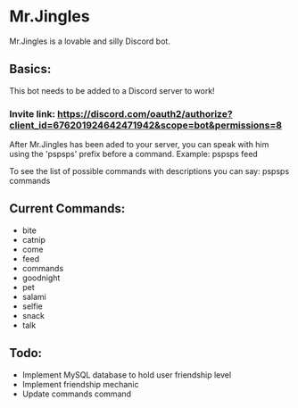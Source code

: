 # Mr.Jingles

Mr.Jingles is a lovable and silly Discord bot.

## Basics:
This bot needs to be added to a Discord server to work! 
### Invite link: https://discord.com/oauth2/authorize?client_id=676201924642471942&scope=bot&permissions=8

After Mr.Jingles has been aded to your server, you can speak with him using the 'pspsps' prefix before a command. Example: pspsps feed

To see the list of possible commands with descriptions you can say: pspsps commands

## Current Commands:
- bite
- catnip
- come
- feed
- commands
- goodnight
- pet
- salami
- selfie
- snack
- talk

## Todo:
- Implement MySQL database to hold user friendship level
- Implement friendship mechanic 
- Update commands command

